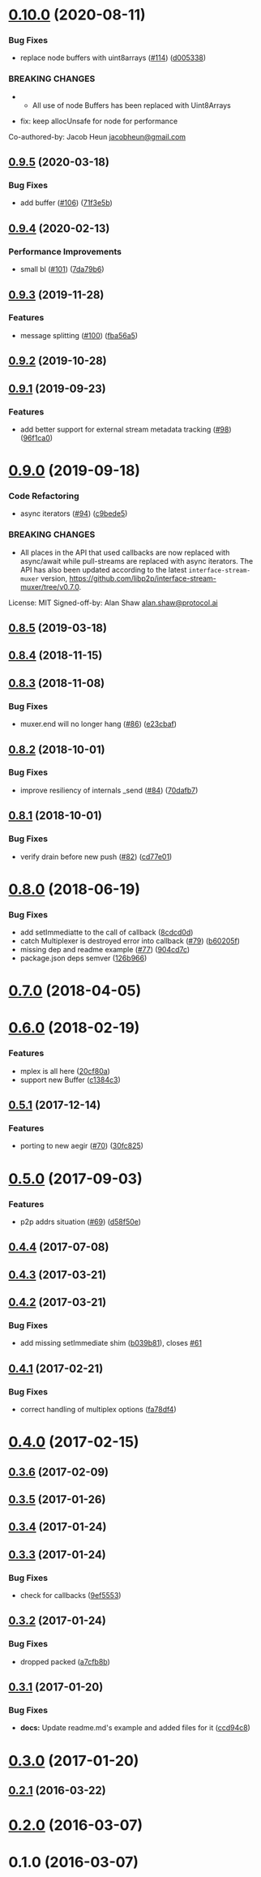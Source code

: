 <a name="0.10.0"></a>
# [0.10.0](https://github.com/libp2p/js-libp2p-mplex/compare/v0.9.5...v0.10.0) (2020-08-11)


### Bug Fixes

* replace node buffers with uint8arrays ([#114](https://github.com/libp2p/js-libp2p-mplex/issues/114)) ([d005338](https://github.com/libp2p/js-libp2p-mplex/commit/d005338))


### BREAKING CHANGES

* - All use of node Buffers has been replaced with Uint8Arrays

* fix: keep allocUnsafe for node for performance

Co-authored-by: Jacob Heun <jacobheun@gmail.com>



<a name="0.9.5"></a>
## [0.9.5](https://github.com/libp2p/js-libp2p-mplex/compare/v0.9.4...v0.9.5) (2020-03-18)


### Bug Fixes

* add buffer ([#106](https://github.com/libp2p/js-libp2p-mplex/issues/106)) ([71f3e5b](https://github.com/libp2p/js-libp2p-mplex/commit/71f3e5b))



<a name="0.9.4"></a>
## [0.9.4](https://github.com/libp2p/js-libp2p-mplex/compare/v0.9.3...v0.9.4) (2020-02-13)


### Performance Improvements

* small bl ([#101](https://github.com/libp2p/js-libp2p-mplex/issues/101)) ([7da79b6](https://github.com/libp2p/js-libp2p-mplex/commit/7da79b6))



<a name="0.9.3"></a>
## [0.9.3](https://github.com/libp2p/js-libp2p-mplex/compare/v0.9.2...v0.9.3) (2019-11-28)


### Features

* message splitting ([#100](https://github.com/libp2p/js-libp2p-mplex/issues/100)) ([fba56a5](https://github.com/libp2p/js-libp2p-mplex/commit/fba56a5))



<a name="0.9.2"></a>
## [0.9.2](https://github.com/libp2p/js-libp2p-mplex/compare/v0.9.1...v0.9.2) (2019-10-28)



<a name="0.9.1"></a>
## [0.9.1](https://github.com/libp2p/js-libp2p-mplex/compare/v0.9.0...v0.9.1) (2019-09-23)


### Features

* add better support for external stream metadata tracking ([#98](https://github.com/libp2p/js-libp2p-mplex/issues/98)) ([96f1ca0](https://github.com/libp2p/js-libp2p-mplex/commit/96f1ca0))



<a name="0.9.0"></a>
# [0.9.0](https://github.com/libp2p/js-libp2p-mplex/compare/v0.8.5...v0.9.0) (2019-09-18)


### Code Refactoring

* async iterators ([#94](https://github.com/libp2p/js-libp2p-mplex/issues/94)) ([c9bede5](https://github.com/libp2p/js-libp2p-mplex/commit/c9bede5))


### BREAKING CHANGES

* All places in the API that used callbacks are now replaced with async/await while pull-streams are replaced with async iterators. The API has also been updated according to the latest `interface-stream-muxer` version, https://github.com/libp2p/interface-stream-muxer/tree/v0.7.0.

License: MIT
Signed-off-by: Alan Shaw <alan.shaw@protocol.ai>



<a name="0.8.5"></a>
## [0.8.5](https://github.com/libp2p/js-libp2p-mplex/compare/v0.8.4...v0.8.5) (2019-03-18)



<a name="0.8.4"></a>
## [0.8.4](https://github.com/libp2p/js-libp2p-mplex/compare/v0.8.3...v0.8.4) (2018-11-15)



<a name="0.8.3"></a>
## [0.8.3](https://github.com/libp2p/js-libp2p-mplex/compare/v0.8.2...v0.8.3) (2018-11-08)


### Bug Fixes

* muxer.end will no longer hang ([#86](https://github.com/libp2p/js-libp2p-mplex/issues/86)) ([e23cbaf](https://github.com/libp2p/js-libp2p-mplex/commit/e23cbaf))



<a name="0.8.2"></a>
## [0.8.2](https://github.com/libp2p/js-libp2p-mplex/compare/v0.8.1...v0.8.2) (2018-10-01)


### Bug Fixes

* improve resiliency of internals _send ([#84](https://github.com/libp2p/js-libp2p-mplex/issues/84)) ([70dafb7](https://github.com/libp2p/js-libp2p-mplex/commit/70dafb7))



<a name="0.8.1"></a>
## [0.8.1](https://github.com/libp2p/js-libp2p-mplex/compare/v0.8.0...v0.8.1) (2018-10-01)


### Bug Fixes

* verify drain before new push ([#82](https://github.com/libp2p/js-libp2p-mplex/issues/82)) ([cd77e01](https://github.com/libp2p/js-libp2p-mplex/commit/cd77e01))



<a name="0.8.0"></a>
# [0.8.0](https://github.com/libp2p/js-libp2p-mplex/compare/v0.7.0...v0.8.0) (2018-06-19)


### Bug Fixes

* add setImmediatte to the call of callback ([8cdcd0d](https://github.com/libp2p/js-libp2p-mplex/commit/8cdcd0d))
* catch Multiplexer is destroyed error into callback ([#79](https://github.com/libp2p/js-libp2p-mplex/issues/79)) ([b60205f](https://github.com/libp2p/js-libp2p-mplex/commit/b60205f))
* missing dep and readme example ([#77](https://github.com/libp2p/js-libp2p-mplex/issues/77)) ([904cd7c](https://github.com/libp2p/js-libp2p-mplex/commit/904cd7c))
* package.json deps semver ([126b966](https://github.com/libp2p/js-libp2p-mplex/commit/126b966))



<a name="0.7.0"></a>
# [0.7.0](https://github.com/libp2p/js-libp2p-mplex/compare/v0.6.0...v0.7.0) (2018-04-05)



<a name="0.6.0"></a>
# [0.6.0](https://github.com/libp2p/js-libp2p-mplex/compare/v0.5.1...v0.6.0) (2018-02-19)


### Features

* mplex is all here ([20cf80a](https://github.com/libp2p/js-libp2p-mplex/commit/20cf80a))
* support new Buffer ([c1384c3](https://github.com/libp2p/js-libp2p-mplex/commit/c1384c3))



<a name="0.5.1"></a>
## [0.5.1](https://github.com/libp2p/js-libp2p-multiplex/compare/v0.5.0...v0.5.1) (2017-12-14)


### Features

* porting to new aegir ([#70](https://github.com/libp2p/js-libp2p-multiplex/issues/70)) ([30fc825](https://github.com/libp2p/js-libp2p-multiplex/commit/30fc825))



<a name="0.5.0"></a>
# [0.5.0](https://github.com/libp2p/js-libp2p-multiplex/compare/v0.4.4...v0.5.0) (2017-09-03)


### Features

* p2p addrs situation ([#69](https://github.com/libp2p/js-libp2p-multiplex/issues/69)) ([d58f50e](https://github.com/libp2p/js-libp2p-multiplex/commit/d58f50e))



<a name="0.4.4"></a>
## [0.4.4](https://github.com/libp2p/js-libp2p-multiplex/compare/v0.4.3...v0.4.4) (2017-07-08)



<a name="0.4.3"></a>
## [0.4.3](https://github.com/libp2p/js-libp2p-multiplex/compare/v0.4.2...v0.4.3) (2017-03-21)



<a name="0.4.2"></a>
## [0.4.2](https://github.com/libp2p/js-libp2p-multiplex/compare/v0.4.1...v0.4.2) (2017-03-21)


### Bug Fixes

* add missing setImmediate shim ([b039b81](https://github.com/libp2p/js-libp2p-multiplex/commit/b039b81)), closes [#61](https://github.com/libp2p/js-libp2p-multiplex/issues/61)



<a name="0.4.1"></a>
## [0.4.1](https://github.com/libp2p/js-libp2p-multiplex/compare/v0.4.0...v0.4.1) (2017-02-21)


### Bug Fixes

* correct handling of multiplex options ([fa78df4](https://github.com/libp2p/js-libp2p-multiplex/commit/fa78df4))



<a name="0.4.0"></a>
# [0.4.0](https://github.com/libp2p/js-libp2p-multiplex/compare/v0.3.6...v0.4.0) (2017-02-15)



<a name="0.3.6"></a>
## [0.3.6](https://github.com/libp2p/js-libp2p-multiplex/compare/v0.3.5...v0.3.6) (2017-02-09)



<a name="0.3.5"></a>
## [0.3.5](https://github.com/libp2p/js-libp2p-multiplex/compare/v0.3.4...v0.3.5) (2017-01-26)



<a name="0.3.4"></a>
## [0.3.4](https://github.com/libp2p/js-libp2p-multiplex/compare/v0.3.3...v0.3.4) (2017-01-24)



<a name="0.3.3"></a>
## [0.3.3](https://github.com/libp2p/js-libp2p-multiplex/compare/v0.3.2...v0.3.3) (2017-01-24)


### Bug Fixes

* check for callbacks ([9ef5553](https://github.com/libp2p/js-libp2p-multiplex/commit/9ef5553))



<a name="0.3.2"></a>
## [0.3.2](https://github.com/libp2p/js-libp2p-multiplex/compare/v0.3.1...v0.3.2) (2017-01-24)


### Bug Fixes

* dropped packed ([a7cfb8b](https://github.com/libp2p/js-libp2p-multiplex/commit/a7cfb8b))



<a name="0.3.1"></a>
## [0.3.1](https://github.com/libp2p/js-libp2p-multiplex/compare/v0.3.0...v0.3.1) (2017-01-20)


### Bug Fixes

* **docs:** Update readme.md's example and added files for it ([ccd94c8](https://github.com/libp2p/js-libp2p-multiplex/commit/ccd94c8))



<a name="0.3.0"></a>
# [0.3.0](https://github.com/libp2p/js-libp2p-multiplex/compare/v0.2.1...v0.3.0) (2017-01-20)



<a name="0.2.1"></a>
## [0.2.1](https://github.com/libp2p/js-libp2p-multiplex/compare/v0.2.0...v0.2.1) (2016-03-22)



<a name="0.2.0"></a>
# [0.2.0](https://github.com/libp2p/js-libp2p-multiplex/compare/v0.1.0...v0.2.0) (2016-03-07)



<a name="0.1.0"></a>
# 0.1.0 (2016-03-07)



